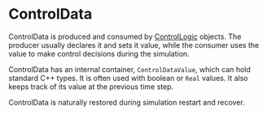 # ControlData

ControlData is produced and consumed by [ControlLogic](syntax/ControlLogic/index.md) objects.
The producer usually declares it and sets it value, while the consumer uses the value to make control
decisions during the simulation.

ControlData has an internal container, `ControlDataValue`, which can hold standard C++ types. It is
often used with boolean or `Real` values. It also keeps track of its value at the previous time step.

ControlData is naturally restored during simulation restart and recover.
